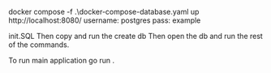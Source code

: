 docker compose -f .\docker-compose-database.yaml up
http://localhost:8080/
username: postgres
pass: example

init.SQL
Then copy and run the create db
Then open the db and run the rest of the commands. 



To run main application 
go run . 